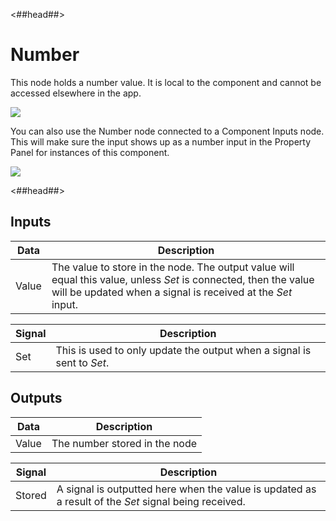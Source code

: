 <##head##>

# Number

This node holds a <span class="ndl-data">number</span> value. It is local to the component and cannot be accessed elsewhere in the app.

<div class="ndl-image-with-background l">

![](/nodes/data/number/number-1.png)

</div>

You can also use the <span class="ndl-node">Number</span> node connected to a <span class="ndl-node">Component Inputs</span> node. This will make sure the input shows up as a <span class="ndl-data">number</span> input in the Property Panel for instances of this component.

<div class="ndl-image-with-background l">

![](/nodes/data/number/number-2.png)

</div>

<##head##>

## Inputs

| Data                                | Description                                                                                                                                                                     |
| ----------------------------------- | ------------------------------------------------------------------------------------------------------------------------------------------------------------------------------- |
| <span class="ndl-data">Value</span> | The value to store in the node. The output value will equal this value, unless _Set_ is connected, then the value will be updated when a signal is received at the _Set_ input. |

| Signal                              | Description                                                            |
| ----------------------------------- | ---------------------------------------------------------------------- |
| <span class="ndl-signal">Set</span> | This is used to only update the output when a signal is sent to _Set_. |

## Outputs

| Data                                | Description                   |
| ----------------------------------- | ----------------------------- |
| <span class="ndl-data">Value</span> | The number stored in the node |

| Signal                                 | Description                                                                                          |
| -------------------------------------- | ---------------------------------------------------------------------------------------------------- |
| <span class="ndl-signal">Stored</span> | A signal is outputted here when the value is updated as a result of the _Set_ signal being received. |
